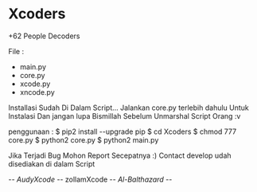 # Xcoders
+62 People Decoders

File :
   * main.py
   * core.py
   * xcode.py
   * xncode.py

Installasi Sudah Di Dalam Script...
Jalankan core.py terlebih dahulu Untuk Instalasi
Dan jangan lupa Bismillah Sebelum Unmarshal Script Orang :v

penggunaan :
    $ pip2 install --upgrade pip
    $ cd Xcoders
    $ chmod 777 core.py
    $ python2 core.py
    $ python2 main.py

Jika Terjadi Bug Mohon Report Secepatnya :)
Contact develop udah disediakan di dalam Script

-*- AudyXcode -*- zollamXcode -*- Al-Balthazard -*-
